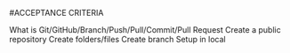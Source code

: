 #ACCEPTANCE CRITERIA

What is Git/GitHub/Branch/Push/Pull/Commit/Pull Request
Create a public repository
Create folders/files
Create branch
Setup in local
